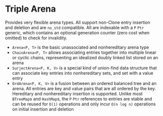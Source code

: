# Triple Arena

Provides very flexible arena types. All support non-Clone entry insertion and deletion and
are `no_std` compatible. All are indexable with a `P` `Ptr` generic, which contains an optional
generation counter (zero cost when omitted) to check for invalidity. 

- `Arena<P, T>` is the basic unassociated and nonhereditary arena type
- `ChainArena<P, T>` allows associating entries together into multiple linear or cyclic chains,
  representing an idealized doubly linked list stored on an arena
- `SurjectArena<P, K, V>` is a special kind of union-find data structure that can associate key
  entries into nonhereditary sets, and set with a value entry
- `OrdArena<P, K, V>` is a fusion between an ordered balanced tree and an arena. All entries are
  key and value pairs that are all ordered by the key. Hereditary and nonhereditary insertion is
  supported. Unlike most `BTreeMap`s and `HashMap`s, the `P` `Ptr` references to entries are stable
  and can be reused for `O(1)` operations and only incur `O(n log n)` operations on initial
  insertion and deletion
